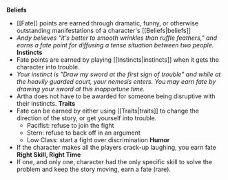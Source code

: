 **Beliefs**
- [[Fate]] points are earned through dramatic, funny, or otherwise outstanding manifestations of a character's [[Beliefs|beliefs]]
- *Andy believes "it's better to smooth wrinkles than ruffle feathers," and earns a fate point for diffusing a tense situation between two people.*
**Instincts**
- Fate points are earned by playing [[Instincts|instincts]] when it gets the character into trouble.
- *Your instinct is "Draw my sword at the first sign of trouble" and while at the heavily guarded court, your nemesis enters. You may earn fate by drawing your sword at this inopportune time.*
- Artha does not have to be awarded for someone being disruptive with their instincts.
**Traits**
- Fate can be earned by either using [[Traits|traits]] to change the direction of the story, or get yourself into trouble.
	- Pacifist: refuse to join the fight
	- Stern: refuse to back off in an argument
	- Low Class: start a fight over discrimination
**Humor**
- If the character makes all the players crack-up laughing, you earn fate
**Right Skill, Right Time**
- If one, and only one, character had the only specific skill to solve the problem and keep the story moving, earn a fate (rare).